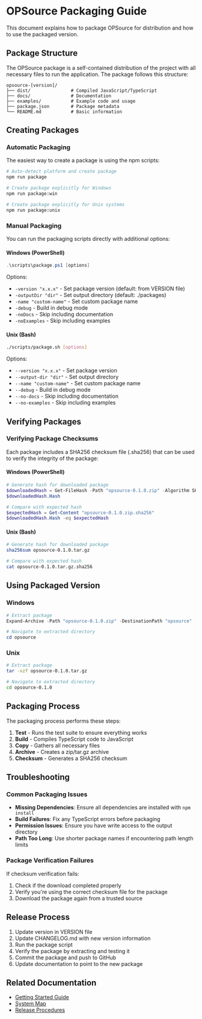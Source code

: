 # OPSource Packaging Guide

This document explains how to package OPSource for distribution and how to use the packaged version.

## Package Structure

The OPSource package is a self-contained distribution of the project with all necessary files to run the application. The package follows this structure:

```
opsource-[version]/
├── dist/               # Compiled JavaScript/TypeScript
├── docs/               # Documentation
├── examples/           # Example code and usage
├── package.json        # Package metadata
└── README.md           # Basic information
```

## Creating Packages

### Automatic Packaging

The easiest way to create a package is using the npm scripts:

```bash
# Auto-detect platform and create package
npm run package

# Create package explicitly for Windows
npm run package:win

# Create package explicitly for Unix systems
npm run package:unix
```

### Manual Packaging

You can run the packaging scripts directly with additional options:

#### Windows (PowerShell)

```powershell
.\scripts\package.ps1 [options]
```

Options:
- `-version "x.x.x"` - Set package version (default: from VERSION file)
- `-outputDir "dir"` - Set output directory (default: ./packages)
- `-name "custom-name"` - Set custom package name
- `-debug` - Build in debug mode
- `-noDocs` - Skip including documentation
- `-noExamples` - Skip including examples

#### Unix (Bash)

```bash
./scripts/package.sh [options]
```

Options:
- `--version "x.x.x"` - Set package version
- `--output-dir "dir"` - Set output directory
- `--name "custom-name"` - Set custom package name
- `--debug` - Build in debug mode
- `--no-docs` - Skip including documentation
- `--no-examples` - Skip including examples

## Verifying Packages

### Verifying Package Checksums

Each package includes a SHA256 checksum file (.sha256) that can be used to verify the integrity of the package:

#### Windows (PowerShell)

```powershell
# Generate hash for downloaded package
$downloadedHash = Get-FileHash -Path "opsource-0.1.0.zip" -Algorithm SHA256
$downloadedHash.Hash

# Compare with expected hash
$expectedHash = Get-Content "opsource-0.1.0.zip.sha256"
$downloadedHash.Hash -eq $expectedHash
```

#### Unix (Bash)

```bash
# Generate hash for downloaded package
sha256sum opsource-0.1.0.tar.gz

# Compare with expected hash
cat opsource-0.1.0.tar.gz.sha256
```

## Using Packaged Version

### Windows

```powershell
# Extract package
Expand-Archive -Path "opsource-0.1.0.zip" -DestinationPath "opsource"

# Navigate to extracted directory
cd opsource
```

### Unix

```bash
# Extract package
tar -xzf opsource-0.1.0.tar.gz

# Navigate to extracted directory
cd opsource-0.1.0
```

## Packaging Process

The packaging process performs these steps:

1. **Test** - Runs the test suite to ensure everything works
2. **Build** - Compiles TypeScript code to JavaScript
3. **Copy** - Gathers all necessary files
4. **Archive** - Creates a zip/tar.gz archive
5. **Checksum** - Generates a SHA256 checksum

## Troubleshooting

### Common Packaging Issues

- **Missing Dependencies**: Ensure all dependencies are installed with `npm install`
- **Build Failures**: Fix any TypeScript errors before packaging
- **Permission Issues**: Ensure you have write access to the output directory
- **Path Too Long**: Use shorter package names if encountering path length limits

### Package Verification Failures

If checksum verification fails:
1. Check if the download completed properly
2. Verify you're using the correct checksum file for the package
3. Download the package again from a trusted source

## Release Process

1. Update version in VERSION file
2. Update CHANGELOG.md with new version information
3. Run the package script
4. Verify the package by extracting and testing it
5. Commit the package and push to GitHub
6. Update documentation to point to the new package

## Related Documentation

- [Getting Started Guide](./GETTING_STARTED.md)
- [System Map](./system_map.md)
- [Release Procedures](./DEPLOYMENT.md) 